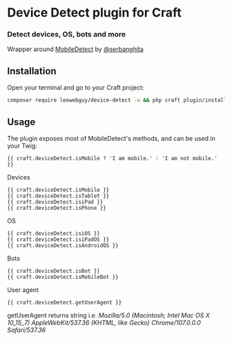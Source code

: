 # Device Detect plugin for Craft

### Detect devices, OS, bots and more

Wrapper around [MobileDetect](http://mobiledetect.net/) by [@serbanghita](https://github.com/serbanghita)

## Installation

Open your terminal and go to your Craft project:

```bash
composer require leowebguy/device-detect -w && php craft plugin/install device-detect
```

## Usage

The plugin exposes most of MobileDetect's methods, and can be used in your Twig:

```twig
{{ craft.deviceDetect.isMobile ? 'I am mobile.' : 'I am not mobile.' }}
```

Devices

```twig
{{ craft.deviceDetect.isMobile }}
{{ craft.deviceDetect.isTablet }}
{{ craft.deviceDetect.isiPad }}
{{ craft.deviceDetect.isPhone }}
```

OS

```twig
{{ craft.deviceDetect.isiOS }}
{{ craft.deviceDetect.isiPadOS }}
{{ craft.deviceDetect.isAndroidOS }}
```

Bots

```twig
{{ craft.deviceDetect.isBot }}
{{ craft.deviceDetect.isMobileBot }}
```

User agent

```twig
{{ craft.deviceDetect.getUserAgent }}
```

getUserAgent returns string i.e. _Mozilla/5.0 (Macintosh; Intel Mac OS X 10_15_7) AppleWebKit/537.36 (KHTML, like Gecko) Chrome/107.0.0.0 Safari/537.36_

